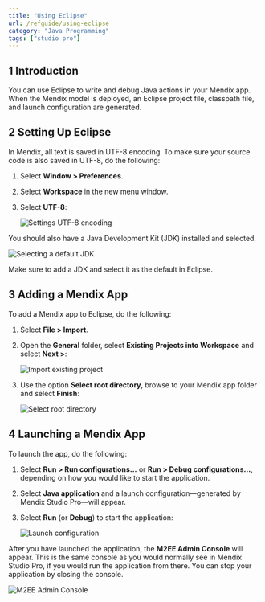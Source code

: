 ```yaml
---
title: "Using Eclipse"
url: /refguide/using-eclipse
category: "Java Programming"
tags: ["studio pro"]
---
```


## 1 Introduction

You can use Eclipse to write and debug Java actions in your Mendix app. When the Mendix model is deployed, an Eclipse project file, classpath file, and launch configuration are generated.

## 2 Setting Up Eclipse

In Mendix, all text is saved in UTF-8 encoding. To make sure your source code is also saved in UTF-8, do the following:

1.  Select **Window > Preferences**.
2.  Select **Workspace** in the new menu window.
3.  Select **UTF-8**:

	![Settings UTF-8 encoding](attachments/java-programming/eclipse-utf8-encoding.png)

You should also have a Java Development Kit (JDK) installed and selected.

![Selecting a default JDK](attachments/java-programming/eclipse-jdk.png)

Make sure to add a JDK and select it as the default in Eclipse.

## 3 Adding a Mendix App

To add a Mendix app to Eclipse, do the following:

1.  Select **File > Import**.
2.  Open the **General** folder, select **Existing Projects into Workspace** and select **Next >**:

	![Import existing project](attachments/java-programming/eclipse-select-import.png)

3.  Use the option **Select root directory**, browse to your Mendix app folder and select **Finish**:

	![Select root directory](attachments/java-programming/import-eclipse-project.png)

## 4 Launching a Mendix App

To launch the app, do the following:

1.  Select **Run > Run configurations...** or **Run > Debug configurations...**, depending on how you would like to start the application. 
2.  Select **Java application** and a launch configuration—generated by Mendix Studio Pro—will appear.
3.  Select **Run** (or **Debug**) to start the application:

	![Launch configuration](attachments/java-programming/eclipse-run-configuration.png)

After you have launched the application, the **M2EE Admin Console** will appear. This is the same console as you would normally see in Mendix Studio Pro, if you would run the application from there. You can stop your application by closing the console.

![M2EE Admin Console](attachments/java-programming/eclipse-debug-log.png)
